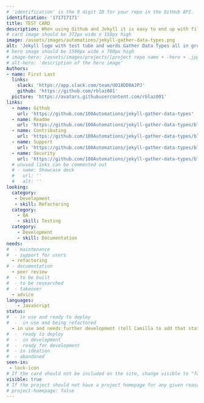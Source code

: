 ```yaml
---
# 'identification' is the 9 digit ID for your repo in the GitHub API.
identification: '171717171'
title: TEST CARD
description: When using Github and Jekyll it is easy to end up with files that are missing data types, with no built in way to enforce uniformity. The Jekyll-Gather-Data-Types automation creates reports that identify what data types are being used across all files in a collection and what might be missing from individual files in order to target code for remediation. Future functionality could include providing the option of using GitHub actions to prevent incomplete files from being committed (PRs).
# card image should be 372px wide x 150px high
image: /assets/images/automations/jekyll-gather-data-types.png
alt: 'Jekyll logo with test tube and words Gather Data Types all in green'
# hero image should be 1500px wide x 700px high
# image-hero: /assets/images/projects/[project repo name + -hero + .jpg or .png]
# alt-hero: 'description of the hero image'
Authors:
- name: First Last
  links:
    slack: 'https://app.slack.com/team/U018DD0AJPJ'
    github: 'https://github.com/rblaz001'
  picture: 'https://avatars.githubusercontent.com/rblaz001'
links: 
  - name: Github
    url: 'https://github.com/100Automations/jekyll-gather-data-types'
  - name: Readme
    url: 'https://github.com/100Automations/jekyll-gather-data-types/blob/master/README.md'
  - name: Contributing
    url: 'https://github.com/100Automations/jekyll-gather-data-types/blob/master/contributing.md'
  - name: Support
    url: 'https://github.com/100Automations/jekyll-gather-data-types/blob/master/SUPPORT.md'
  - name: Security
    url: 'https://github.com/100Automations/jekyll-gather-data-types/blob/master/SECURITY.md'
  # unused links can be commented out
  # - name: Showcase deck
  #   url: ''
  #   alt: ''
looking:
  category: 
   - Development
   - skill: Refactoring
  category: 
    - QA
    - skill: Testing
  category: 
    - Development
    - skill: Documentation
needs: 
#  - maintenance
#  - support for users
  - refactoring
# - documentation
  - peer review
#  - to be built
#  - to be researched
#  - takeover
  - advice
languages:
    - JavaScript
status:
#  - in use and ready to deploy
#  -  in use and being refactored
  - in use and needs further development (tell Camilla to add that status to the green here in [figma](https://www.figma.com/file/zGyhV8Z6sLohatYAnFoxQm/100Automations-Project-Board?node-id=175%3A2492))
#  -  ready to deploy
#  -  in development
#  -  ready for development
#  - in ideation
#  - abandoned
seen-in:
 - lock-icon
# If the card should not be included on the site, change visible to "false"
visible: true
# If the project should not have a project homepage for any given reason, add the following line (uncommented):
# project-homepage: false
---
```

